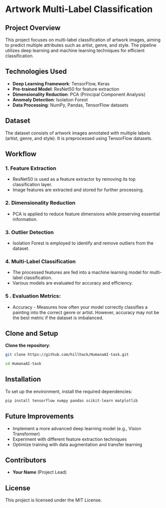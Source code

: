 # Artwork Multi-Label Classification

## Project Overview
This project focuses on multi-label classification of artwork images, aiming to predict multiple attributes such as artist, genre, and style. The pipeline utilizes deep learning and machine learning techniques for efficient classification.

## Technologies Used
- **Deep Learning Framework**: TensorFlow, Keras
- **Pre-trained Model**: ResNet50 for feature extraction
- **Dimensionality Reduction**: PCA (Principal Component Analysis)
- **Anomaly Detection**: Isolation Forest
- **Data Processing**: NumPy, Pandas, TensorFlow datasets

## Dataset
The dataset consists of artwork images annotated with multiple labels (artist, genre, and style). It is preprocessed using TensorFlow datasets.

## Workflow
### 1. Feature Extraction
- ResNet50 is used as a feature extractor by removing its top classification layer.
- Image features are extracted and stored for further processing.

### 2. Dimensionality Reduction
- PCA is applied to reduce feature dimensions while preserving essential information.

### 3. Outlier Detection
- Isolation Forest is employed to identify and remove outliers from the dataset.

### 4. Multi-Label Classification
- The processed features are fed into a machine learning model for multi-label classification.
- Various models are evaluated for accuracy and efficiency.
### 5 . Evaluation Metrics:
- Accuracy - Measures how often your model correctly classifies a painting into the correct genre or artist. However, accuracy may not be the best metric if the dataset is imbalanced.

## Clone and Setup

 **Clone the repository**:
```bash
git clone https://github.com/hillhack/HumanaAI-task.git
```
```bash
cd HumanaAI-task
```
## Installation
To set up the environment, install the required dependencies:
```bash
pip install tensorflow numpy pandas scikit-learn matplotlib
```

## Future Improvements
- Implement a more advanced deep learning model (e.g., Vision Transformer)
- Experiment with different feature extraction techniques
- Optimize training with data augmentation and transfer learning

## Contributors
- **Your Name** (Project Lead)

## License
This project is licensed under the MIT License.


